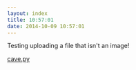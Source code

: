 ```yaml
---
layout: index
title: 10:57:01
date: 2014-10-09 10:57:01
---
```

Testing uploading a file that isn't an image!

[cave.py](http://www.subdimension.co.uk/burble/files/2014-10-09-105701/cave.py)